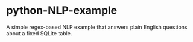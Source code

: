 # python-NLP-example
A simple regex-based NLP example that answers plain English questions about a fixed SQLite table.
